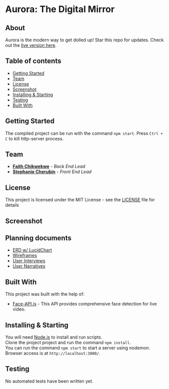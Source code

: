# Aurora: The Digital Mirror

## About
Aurora is the modern way to get dolled up! Star this repo for updates. Check out the [live version here](#live).

## Table of contents
* [Getting Started](#getting-started)
* [Team](#team)
* [License](#license)
* [Screenshot](#screenshot)
* [Installing & Starting](#installing-&-starting)
* [Testing](#testing)
* [Built With](#built-with)

## Getting Started
The compiled project can be run with the command `npm start`. Press `Ctrl + C` to kill http-server process.

## Team
* **[Faith Chikwekwe](https://github.com/fchikwekwe)** - *Back End Lead*
* **[Stephanie Cherubin](https://github.com/StephanieCherubin)** - *Front End Lead*

## License
This project is licensed under the MIT License - see the [LICENSE](https://github.com/fchikwekwe/FaceSpace/blob/dev/LICENSE) file for details

## Screenshot

## Planning documents
* [ERD w/ LucidChart](https://www.lucidchart.com/documents/edit/97a299c1-4228-445b-9895-d0371d1ef5b8?shared=true&)
* [Wireframes](url)
* [User Interviews](https://docs.google.com/document/d/1bCqTNiHnvjjZIKC9UdtI-DHZo99CbpR7agNk5crk72Q/edit?usp=sharing)
* [User Narratives](https://docs.google.com/document/d/1v1B4Gf8fTLAxLSwZtnuqddWkrnEPL-8z74Y-H6S7Iqk/edit?usp=sharing)

## Built With
This project was built with the help of:
* [Face-API.js](https://github.com/justadudewhohacks/face-api.js?files=1) - This API provides comprehensive face detection for live video. 

## Installing & Starting
You will need [Node.js](https://nodejs.org) to install and run scripts.<br>
Clone the project project and run the command `npm install`.<br>
You can run the command `npm start` to start a server using nodemon. <br>
Browser access is at `http://localhost:3000/`.

## Testing
No automated tests have been written yet.

